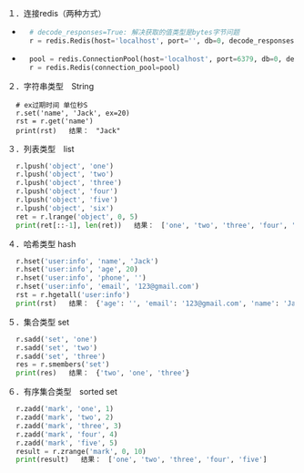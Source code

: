 １．连接redis（两种方式）

- ```python
    # decode_responses=True: 解决获取的值类型是bytes字节问题
    r = redis.Redis(host='localhost', port='', db=0, decode_responses=True)
  ```

- ```python
    pool = redis.ConnectionPool(host='localhost', port=6379, db=0, decode_responses=True)
    r = redis.Redis(connection_pool=pool)
  ```

２．字符串类型　String

```
  # ex过期时间 单位秒S
  r.set('name', 'Jack', ex=20)
  rst = r.get('name')
  print(rst)   结果：　"Jack"
```

３．列表类型　list　　　　

```python
  r.lpush('object', 'one')
  r.lpush('object', 'two')
  r.lpush('object', 'three')
  r.lpush('object', 'four')
  r.lpush('object', 'five')
  r.lpush('object', 'six')
  ret = r.lrange('object', 0, 5)
  print(ret[::-1], len(ret))   结果：　['one', 'two', 'three', 'four', 'five', 'six'] 　6
```

４．哈希类型  hash

```python
  r.hset('user:info', 'name', 'Jack')
  r.hset('user:info', 'age', 20)
  r.hset('user:info', 'phone', '')
  r.hset('user:info', 'email', '123@gmail.com')
  rst = r.hgetall('user:info')
  print(rst)   结果：　{'age': '', 'email': '123@gmail.com', 'name': 'Jack', 'phone': ''}
```

５．集合类型  set

```python
  r.sadd('set', 'one')
  r.sadd('set', 'two')
  r.sadd('set', 'three')
  res = r.smembers('set')
  print(res)   结果：　{'two', 'one', 'three'}
```

６．有序集合类型　sorted set　

```python
  r.zadd('mark', 'one', 1)
  r.zadd('mark', 'two', 2)
  r.zadd('mark', 'three', 3)
  r.zadd('mark', 'four', 4)
  r.zadd('mark', 'five', 5)
  result = r.zrange('mark', 0, 10)
  print(result)   结果：　['one', 'two', 'three', 'four', 'five']
```

　　
